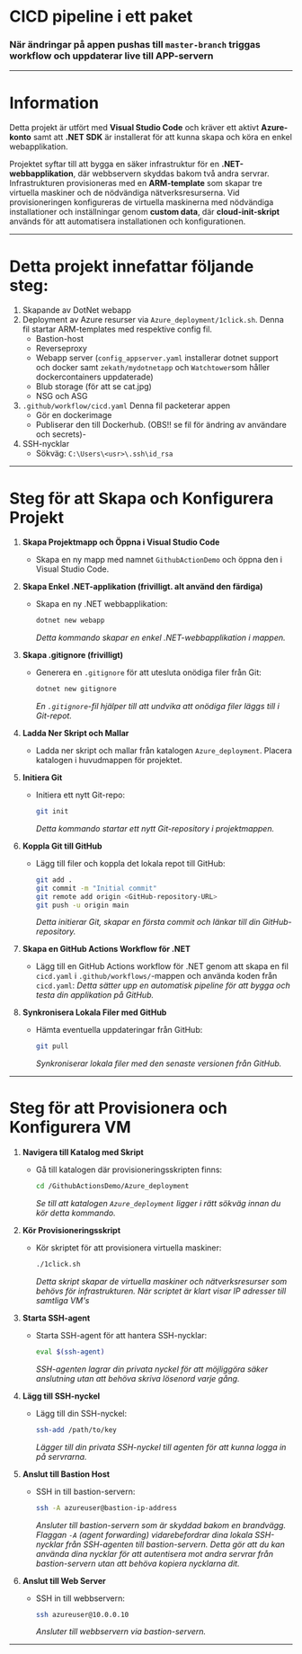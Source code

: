 # CICD pipeline i ett paket
### När ändringar på appen pushas till `master-branch` triggas workflow och uppdaterar live till APP-servern

---

# Information
Detta projekt är utfört med **Visual Studio Code** och kräver ett aktivt **Azure-konto** samt att **.NET SDK** är installerat för att kunna skapa och köra en enkel webapplikation.

Projektet syftar till att bygga en säker infrastruktur för en **.NET-webbapplikation**, där webbservern skyddas bakom två andra servrar. Infrastrukturen provisioneras med en **ARM-template** som skapar tre virtuella maskiner och de nödvändiga nätverksresurserna. Vid provisioneringen konfigureras de virtuella maskinerna med nödvändiga installationer och inställningar genom **custom data**, där **cloud-init-skript** används för att automatisera installationen och konfigurationen.

---
# Detta projekt innefattar följande steg:
1. Skapande av DotNet webapp
2. Deployment av Azure resurser via `Azure_deployment/1click.sh`. Denna fil startar ARM-templates med respektive config fil.
   - Bastion-host 
   - Reverseproxy 
   - Webapp server (`config_appserver.yaml` installerar dotnet support och docker samt `zekath/mydotnetapp` och `Watchtower`som håller dockercontainers uppdaterade)
   - Blub storage (för att se cat.jpg)
   - NSG och ASG
3. `.github/workflow/cicd.yaml` Denna fil packeterar appen
   - Gör en dockerimage 
   - Publiserar den till Dockerhub. (OBS!! se fil för ändring av användare och secrets)-
4. SSH-nycklar
   - Sökväg: `C:\Users\<usr>\.ssh\id_rsa`
---
# Steg för att Skapa och Konfigurera Projekt

1. **Skapa Projektmapp och Öppna i Visual Studio Code**
   - Skapa en ny mapp med namnet `GithubActionDemo` och öppna den i Visual Studio Code.

2. **Skapa Enkel .NET-applikation (frivilligt. alt använd den färdiga)**
   - Skapa en ny .NET webbapplikation:
     ```bash
     dotnet new webapp
     ```
     *Detta kommando skapar en enkel .NET-webbapplikation i mappen.*

3. **Skapa .gitignore (frivilligt)**
   - Generera en `.gitignore` för att utesluta onödiga filer från Git:
     ```bash
     dotnet new gitignore
     ```
     *En `.gitignore`-fil hjälper till att undvika att onödiga filer läggs till i Git-repot.*

4. **Ladda Ner Skript och Mallar**
   - Ladda ner skript och mallar från katalogen `Azure_deployment`. Placera katalogen i huvudmappen för projektet.

5. **Initiera Git**
   - Initiera ett nytt Git-repo:
     ```bash
     git init
     ```
     *Detta kommando startar ett nytt Git-repository i projektmappen.*

6. **Koppla Git till GitHub**
   - Lägg till filer och koppla det lokala repot till GitHub:
     ```bash
     git add .
     git commit -m "Initial commit"
     git remote add origin <GitHub-repository-URL>
     git push -u origin main
     ```
     *Detta initierar Git, skapar en första commit och länkar till din GitHub-repository.*

7. **Skapa en GitHub Actions Workflow för .NET**
   - Lägg till en GitHub Actions workflow för .NET genom att skapa en fil `cicd.yaml` i `.github/workflows/`-mappen och använda koden från `cicd.yaml`:
     *Detta sätter upp en automatisk pipeline för att bygga och testa din applikation på GitHub.*

8. **Synkronisera Lokala Filer med GitHub**
   - Hämta eventuella uppdateringar från GitHub:
     ```bash
     git pull
     ```
     *Synkroniserar lokala filer med den senaste versionen från GitHub.*

---

# Steg för att Provisionera och Konfigurera VM

1. **Navigera till Katalog med Skript**
   - Gå till katalogen där provisioneringsskripten finns:
     ```bash
     cd /GithubActionsDemo/Azure_deployment
     ```
     *Se till att katalogen `Azure_deployment` ligger i rätt sökväg innan du kör detta kommando.*

2. **Kör Provisioneringsskript**
   - Kör skriptet för att provisionera virtuella maskiner:
     ```bash
     ./1click.sh
     ```
     *Detta skript skapar de virtuella maskiner och nätverksresurser som behövs för infrastrukturen.*
     *När scriptet är klart visar IP adresser till samtliga VM's*

3. **Starta SSH-agent**
   - Starta SSH-agent för att hantera SSH-nycklar:
     ```bash
     eval $(ssh-agent)
     ```
     *SSH-agenten lagrar din privata nyckel för att möjliggöra säker anslutning utan att behöva skriva lösenord varje gång.*

4. **Lägg till SSH-nyckel**
   - Lägg till din SSH-nyckel:
     ```bash
     ssh-add /path/to/key
     ```

     *Lägger till din privata SSH-nyckel till agenten för att kunna logga in på servrarna.*

5. **Anslut till Bastion Host**
   - SSH in till bastion-servern:
     ```bash
     ssh -A azureuser@bastion-ip-address
     ```
     *Ansluter till bastion-servern som är skyddad bakom en brandvägg. Flaggan `-A` (agent forwarding) vidarebefordrar dina lokala SSH-nycklar från SSH-agenten till bastion-servern. Detta gör att du kan använda dina nycklar för att autentisera mot andra servrar från bastion-servern utan att behöva kopiera nycklarna dit.*

6. **Anslut till Web Server**
   - SSH in till webbservern:
     ```bash
     ssh azureuser@10.0.0.10
     ```
     *Ansluter till webbservern via bastion-servern.*

---

